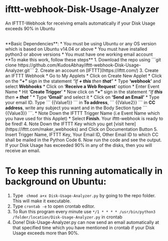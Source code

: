 # ifttt-webhook-Disk-Usage-Analyzer

An IFTTT-Webhook for receiving emails automatically if your Disk Usage exceeds 90% in Ubuntu

<br>
**Basic Dependencies**:
* You must be using Ubuntu or any OS version which is based on Ubuntu v14.04 or above
* You must have installed python3 or above versions
* You must have one working email account

<br>
**To make this work, follow these steps**
1.  Download the repo using ```git clone https://github.com/KudosAbhay/ifttt-webhook-Disk-Usage-Analyzer.git```
2.  Create an account on [IFTTT](https://ifttt.com/)
3.  Create an IFTTT Webhook
  * Go to My Applets
  * Click on Create New Applet
  * Click on the <b>“+”</b> sign in the statement <i>“If <b>+ this </b> then <b>that</b></i>”
  * Type <b>‘webhook’</b> and select <b>Webhooks</b>
  * Click on ‘<b>Receive a Web Request</b>‘ option
  * Enter Event Name
  * Hit ‘<b>Create Trigger</b>’
  * Now click on <b>“+”</b> sign in the statement <i>“If <b>this</b> then <b>+ that </b>”</i>
  * Type <b>‘Gmail‘</b> and select it
  * Click on <b>‘Send an Email’</b>
  * Type your email ID. Type ``` {{Value1}} ``` in <b>To address</b>, ``` {{Value2}} ``` in <b>CC address</b>, write any subject you want and in the Body Section type ``` {{Value3}} ```.
  * Note Down the IFTTT Trigger Name (i.e Event Name which you have used for this Applet)
  * Select <b>Finish</b>. Your ifttt-webhook is ready to be fired!
4.  Note Down the IFTTT Key which you get [visit here](https://ifttt.com/maker_webhooks) and Click on Documentation Button
5.  Insert Trigger Name, IFTTT Key, Your Email ID, Other Email ID to which CC shall be mailed in the Python Code
6.  Now run the code and see the output. If your Disk Usage has exceeded 90% in any of the disks, then you will receive an email.



# To keep this running automatically in background on Ubuntu:
1.  Type ``` chmod a+x Disk-Usage-Analyzer.py``` by going to the repo folder. This will make it executable.
2.  Type ``` crontab -e ``` to open crontab editor.
3.  To Run this program every minute use ``` */1 * * * * /usr/bin/python3 /folder/location/Disk-Usage-Analyzer.py ``` in crontab
4.  Done! Disk-Usage-Analyzer.py can now send an email automatically at that specified time which you have mentioned in crontab if your Disk Usage exceeds more than 90%.




